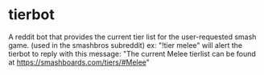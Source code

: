 # tierbot
A reddit bot that provides the current tier list for the user-requested smash game. (used in the smashbros subreddit)
ex: "!tier melee" will alert the tierbot to reply with this message: "The current Melee tierlist can be found at https://smashboards.com/tiers/#Melee"
